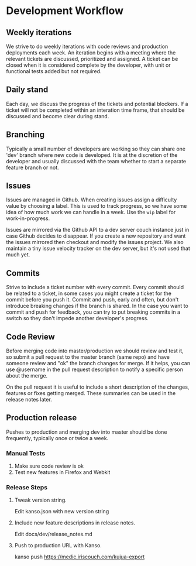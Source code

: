 # Development Workflow

## Weekly iterations

We strive to do weekly iterations with code reviews and production deployments
each week.  An iteration begins with a meeting where the relevant tickets are
discussed, prioritized and assigned.  A ticket can be closed when it is
considered complete by the developer, with unit or functional tests added but
not required.

## Daily stand

Each day, we discuss the progress of the tickets and potential blockers.  If a
ticket will not be completed within an interation time frame, that should be
discussed and become clear during stand.

## Branching 

Typically a small number of developers are working so they can share one 'dev'
branch where new code is developed.  It is at the discretion of the developer
and usually discussed with the team whether to start a separate feature branch
or not.

## Issues

Issues are managed in Github.  When creating issues assign a difficulty value
by choosing a label.  This is used to track progress, so we have some idea of
how much work we can handle in a week. Use the `wip` label for
work-in-progress.

Issues are mirrored via the Github API to a dev server couch instance just in
case Github decides to disappear. If you create a new repository and want the
issues mirrored then checkout and modify the issues project.  We also maintain
a tiny issue velocity tracker on the dev server, but it's not used that much
yet.

## Commits

Strive to include a ticket number with every commit.  Every commit should be
related to a ticket, in some cases you might create a ticket for the commit
before you push it.  Commit and push, early and often,  but don't introduce
breaking changes if the branch is shared.  In the case you want to commit
and push for feedback, you can try to put breaking commits in a switch so they
don't impede another developer's progress.

## Code Review

Before merging code into master/production we should review and test it, so
submit a pull request to the master branch (same repo) and have someone review
and "ok" the branch changes for merge.  If it helps, you can use @username in
the pull request description to notify a specific person about the merge.

On the pull request it is useful to include a short description of the changes,
features or fixes getting merged. These summaries can be used in the release
notes later.

## Production release

Pushes to production and merging dev into master should be done frequently,
typically once or twice a week.

### Manual Tests

1. Make sure code review is ok
2. Test new features in Firefox and Webkit

### Release Steps

1. Tweak version string.

    Edit kanso.json with new version string

2. Include new feature descriptions in release notes.

    Edit docs/dev/release_notes.md

3. Push to production URL with Kanso.

    kanso push https://medic.iriscouch.com/kujua-export
